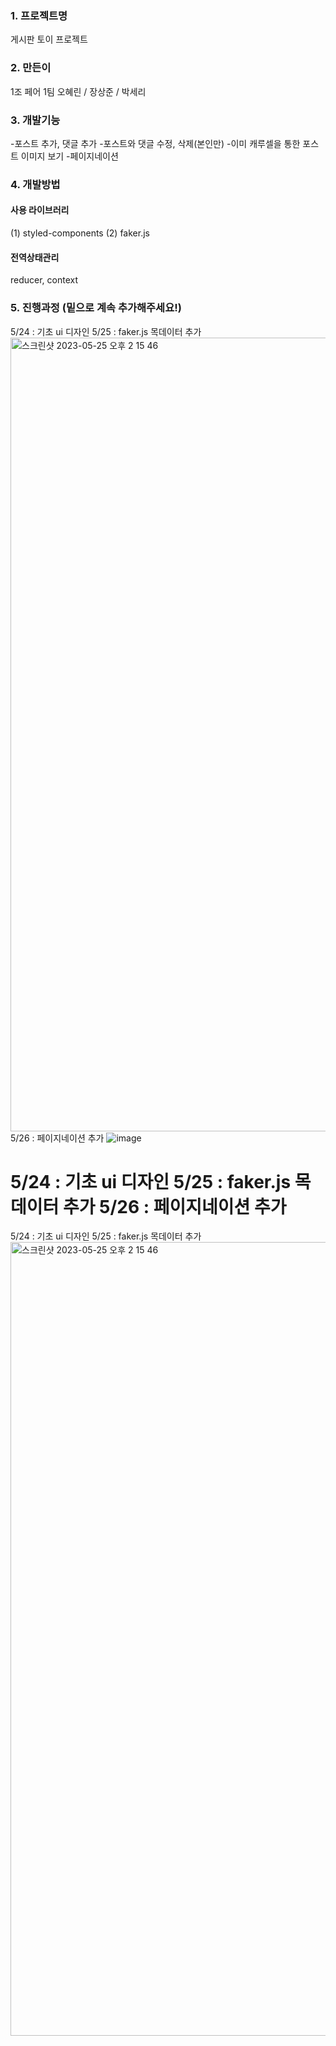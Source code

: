 ### 1. 프로젝트명

게시판 토이 프로젝트

### 2. 만든이

1조 페어 1팀
오혜린 / 장상준 / 박세리

### 3. 개발기능

-포스트 추가, 댓글 추가 -포스트와 댓글 수정, 삭제(본인만) -이미 캐루셀을 통한 포스트 이미지 보기 -페이지네이션

### 4. 개발방법

#### 사용 라이브러리

(1) styled-components
(2) faker.js

#### 전역상태관리

reducer, context

### 5. 진행과정 (밑으로 계속 추가해주세요!)

5/24 : 기초 ui 디자인
5/25 : faker.js 목데이터 추가
<img width="1270" alt="스크린샷 2023-05-25 오후 2 15 46" src="https://github.com/KIT-Frontend-Team1/pair1-board-project/assets/125418818/30001b74-0ff2-48d4-be6a-43508335109c">
5/26 : 페이지네이션 추가
![image](https://github.com/KIT-Frontend-Team1/pair1-board-project/assets/110034416/69ac29c4-a81e-4fe0-b4c4-9f09d9a88641)


5/24 : 기초 ui 디자인
5/25 : faker.js 목데이터 추가
5/26 : 페이지네이션 추가
=======

5/24 : 기초 ui 디자인
5/25 : faker.js 목데이터 추가
<img width="1270" alt="스크린샷 2023-05-25 오후 2 15 46" src="https://github.com/KIT-Frontend-Team1/pair1-board-project/assets/125418818/30001b74-0ff2-48d4-be6a-43508335109c">

